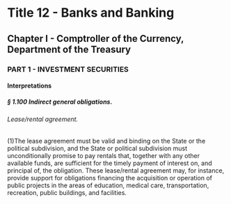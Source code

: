
# Title 12 - Banks and Banking
## Chapter I - Comptroller of the Currency, Department of the Treasury
### PART 1 - INVESTMENT SECURITIES
#### Interpretations
##### § 1.100 Indirect general obligations.
###### Lease/rental agreement.

(1)The lease agreement must be valid and binding on the State or the political subdivision, and the State or political subdivision must unconditionally promise to pay rentals that, together with any other available funds, are sufficient for the timely payment of interest on, and principal of, the obligation. These lease/rental agreement may, for instance, provide support for obligations financing the acquisition or operation of public projects in the areas of education, medical care, transportation, recreation, public buildings, and facilities.
